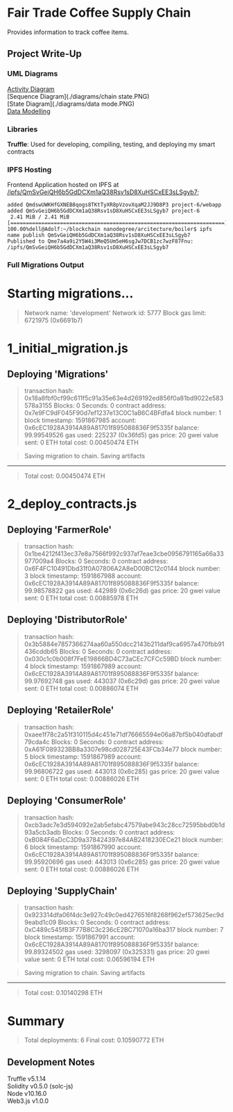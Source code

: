 # Fair Trade Coffee Supply Chain

Provides information to track coffee items.

## Project Write-Up

### UML Diagrams

[Activity Diagram](./diagrams/activity.PNG)<br>
[Sequence Diagram](./diagrams/chain state.PNG)<br>
[State Diagram](./diagrams/data mode.PNG)<br>
[Data Modelling](./diagrams/sequence.PNG)<br>

### Libraries

**Truffle**: Used for developing, compiling, testing, and deploying my smart contracts

### IPFS Hosting

Frontend Application hosted on IPFS at [/ipfs/QmSvGeiQH6b5GdDCXm1aQ38Rsv1sD8XuHSCxEE3sLSgyb7](https://gateway.ipfs.io//ipfs/QmSvGeiQH6b5GdDCXm1aQ38Rsv1sD8XuHSCxEE3sLSgyb7);

```
added QmdswUWKHfGXNEB8qogs8TKtTyXR8pVzovXqaM2JJ9D8P3 project-6/webapp
added QmSvGeiQH6b5GdDCXm1aQ38Rsv1sD8XuHSCxEE3sLSgyb7 project-6
 2.41 MiB / 2.41 MiB [=====================================================================] 100.00%dell@Adolf:~/blockchain nanodegree/arcitecture/boiler$ ipfs name publish QmSvGeiQH6b5GdDCXm1aQ38Rsv1sD8XuHSCxEE3sLSgyb7
Published to Qme7a4a9i2Y5W4i3MeQ5Um5eH6sgJw7DCB1zc7wzF87Fnu: /ipfs/QmSvGeiQH6b5GdDCXm1aQ38Rsv1sD8XuHSCxEE3sLSgyb7
```

### Full Migrations Output
Starting migrations...
======================
> Network name:    'development'
> Network id:      5777
> Block gas limit: 6721975 (0x6691b7)


1_initial_migration.js
======================

   Deploying 'Migrations'
   ----------------------
   > transaction hash:    0x18a8fbf0cf99c611f5c91a35e63e4d269192ed856f0a81bd9022e583578a3155
   > Blocks: 0            Seconds: 0
   > contract address:    0x7e9FC9dF045F90d7ef1237e13C0C1aB6C4BFdfa4
   > block number:        1
   > block timestamp:     1591867985
   > account:             0x6cEC1928A3914A89A81701f895088836F9f5335f
   > balance:             99.99549526
   > gas used:            225237 (0x36fd5)
   > gas price:           20 gwei
   > value sent:          0 ETH
   > total cost:          0.00450474 ETH


   > Saving migration to chain.
   > Saving artifacts
   -------------------------------------
   > Total cost:          0.00450474 ETH


2_deploy_contracts.js
=====================

   Deploying 'FarmerRole'
   ----------------------
   > transaction hash:    0x1be4212f413ec37e8a7566f992c937af7eae3cbe0956791165a66a33977009a4
   > Blocks: 0            Seconds: 0
   > contract address:    0x6F4FC10491Dbd31f0A07806A2A8eD00BC12c0144
   > block number:        3
   > block timestamp:     1591867988
   > account:             0x6cEC1928A3914A89A81701f895088836F9f5335f
   > balance:             99.98578822
   > gas used:            442989 (0x6c26d)
   > gas price:           20 gwei
   > value sent:          0 ETH
   > total cost:          0.00885978 ETH


   Deploying 'DistributorRole'
   ---------------------------
   > transaction hash:    0x3b5884e7857366274aa60a550dcc2143b211daf9ca6957a470fbb91436cddb65
   > Blocks: 0            Seconds: 0
   > contract address:    0x030c1c0b008f7FeE19866BD4C73aCEc7CFCc59BD
   > block number:        4
   > block timestamp:     1591867989
   > account:             0x6cEC1928A3914A89A81701f895088836F9f5335f
   > balance:             99.97692748
   > gas used:            443037 (0x6c29d)
   > gas price:           20 gwei
   > value sent:          0 ETH
   > total cost:          0.00886074 ETH


   Deploying 'RetailerRole'
   ------------------------
   > transaction hash:    0xaee1f78c2a51f310115d4c451e71df76665594e06a87bf5b040dfabdf79cda4c
   > Blocks: 0            Seconds: 0
   > contract address:    0xA61F089323BB8a3307e98cd028725E43FCb34e77
   > block number:        5
   > block timestamp:     1591867989
   > account:             0x6cEC1928A3914A89A81701f895088836F9f5335f
   > balance:             99.96806722
   > gas used:            443013 (0x6c285)
   > gas price:           20 gwei
   > value sent:          0 ETH
   > total cost:          0.00886026 ETH


   Deploying 'ConsumerRole'
   ------------------------
   > transaction hash:    0xcb3adc7e3d594092e2ab5efabc47579abe943c28cc72595bbd0b1d93a5cb3adb
   > Blocks: 0            Seconds: 0
   > contract address:    0xB084F6aDcC3D9a378424397e84AB2418230ECe21
   > block number:        6
   > block timestamp:     1591867990
   > account:             0x6cEC1928A3914A89A81701f895088836F9f5335f
   > balance:             99.95920696
   > gas used:            443013 (0x6c285)
   > gas price:           20 gwei
   > value sent:          0 ETH
   > total cost:          0.00886026 ETH


   Deploying 'SupplyChain'
   -----------------------
   > transaction hash:    0x923314dfa06f4dc3e927c49c0ed4276516f8268f962ef573625ec9d9eabd1c09
   > Blocks: 0            Seconds: 0
   > contract address:    0xC489c545fB3F77B8C3c236cE2BC71070a16ba317
   > block number:        7
   > block timestamp:     1591867991
   > account:             0x6cEC1928A3914A89A81701f895088836F9f5335f
   > balance:             99.89324502
   > gas used:            3298097 (0x325331)
   > gas price:           20 gwei
   > value sent:          0 ETH
   > total cost:          0.06596194 ETH


   > Saving migration to chain.
   > Saving artifacts
   -------------------------------------
   > Total cost:          0.10140298 ETH


Summary
=======
> Total deployments:   6
> Final cost:          0.10590772 ETH
## Development Notes


Truffle v5.1.14<br>
Solidity v0.5.0 (solc-js)<br>
Node v10.16.0<br>
Web3.js v1.0.0<br>
